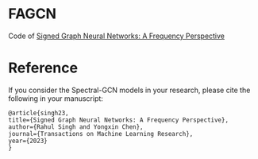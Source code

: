 # FAGCN
Code of [Signed Graph Neural Networks: A Frequency Perspective](https://openreview.net/forum?id=RZveYHgZbu)


# Reference
If you consider the Spectral-GCN models in your research, please cite the following in your manuscript:

```
@article{singh23,
title={Signed Graph Neural Networks: A Frequency Perspective},
author={Rahul Singh and Yongxin Chen},
journal={Transactions on Machine Learning Research},
year={2023}
}
```


